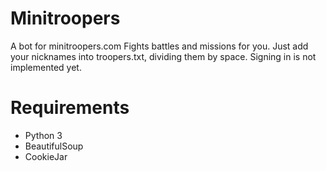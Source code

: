 # Minitroopers
A bot for minitroopers.com
Fights battles and missions for you. Just add your nicknames into troopers.txt, dividing them by space. Signing in is not implemented yet.
# Requirements
- Python 3
- BeautifulSoup
- CookieJar

